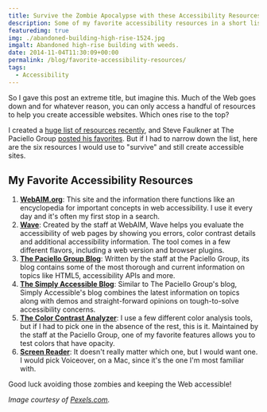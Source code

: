 ```yaml
---
title: Survive the Zombie Apocalypse with these Accessibility Resources
description: Some of my favorite accessibility resources in a short list.
featuredimg: true
img: ./abandoned-building-high-rise-1524.jpg
imgalt: Abandoned high-rise building with weeds.
date: 2014-11-04T11:30:09+00:00
permalink: /blog/favorite-accessibility-resources/
tags:
  - Accessibility
---
```


So I gave this post an extreme title, but imagine this. Much of the Web goes down and for whatever reason, you can only access a handful of resources to help you create accessible websites. Which ones rise to the top?

I created a [huge list of resources recently](http://a11y.me/), and Steve Faulkner at The Paciello Group [posted his favorites](http://www.paciellogroup.com/blog/2014/10/accessibility-testing-tools-updated/). But if I had to narrow down the list, here are the six resources I would use to "survive" and still create accessible sites.

## My Favorite Accessibility Resources

1. **[WebAIM.org](http://webaim.org)**: This site and the information there functions like an encyclopedia for important concepts in web accessibility. I use it every day and it's often my first stop in a search.
2. **[Wave](http://wave.webaim.org)**: Created by the staff at WebAIM, Wave helps you evaluate the accessibility of web pages by showing you errors, color contrast details and additional accessibility information. The tool comes in a few different flavors, including a web version and browser plugins.
3. **[The Paciello Group Blog](http://www.paciellogroup.com/blog/)**: Written by the staff at the Paciello Group, its blog contains some of the most thorough and current information on topics like HTML5, accessibility APIs and more.
4. **[The Simply Accessible Blog](http://simplyaccessible.com)**: Similar to The Paciello Group's blog, Simply Accessible's blog combines the latest information on topics along with demos and straight-forward opinions on tough-to-solve accessibility concerns.
5. **[The Color Contrast Analyzer](http://www.paciellogroup.com/resources/contrastanalyser/)**: I use a few different color analysis tools, but if I had to pick one in the absence of the rest, this is it. Maintained by the staff at the Paciello Group, one of my favorite features allows you to test colors that have opacity.
6. **[Screen Reader](https://www.apple.com/accessibility/osx/voiceover/)**: It doesn't really matter which one, but I would want one. I would pick Voiceover, on a Mac, since it's the one I'm most familiar with.

Good luck avoiding those zombies and keeping the Web accessible!

_Image courtesy of [Pexels.com](http://www.pexels.com/photo/1524/)._
